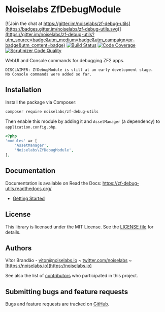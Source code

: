 Noiselabs ZfDebugModule
=======================

[![Join the chat at https://gitter.im/noiselabs/zf-debug-utils](https://badges.gitter.im/noiselabs/zf-debug-utils.svg)](https://gitter.im/noiselabs/zf-debug-utils?utm_source=badge&utm_medium=badge&utm_campaign=pr-badge&utm_content=badge)
[![Build Status](https://travis-ci.org/noiselabs/zf-debug-utils.svg?branch=master)](https://travis-ci.org/noiselabs/zf-debug-utils)
[![Code Coverage](https://scrutinizer-ci.com/g/noiselabs/zf-debug-utils/badges/coverage.png?b=master)](https://scrutinizer-ci.com/g/noiselabs/zf-debug-utils/?branch=master)
[![Scrutinizer Code Quality](https://scrutinizer-ci.com/g/noiselabs/zf-debug-utils/badges/quality-score.png?b=master)](https://scrutinizer-ci.com/g/noiselabs/zf-debug-utils/?branch=master)

WebUI and Console commands for debugging ZF2 apps.

    DISCLAIMER: ZfDebugModule is still at an early development stage.
    No Console commands were added so far.

Installation
------------

Install the package via Composer:

```bash
composer require noiselabs/zf-debug-utils
```
    
    
Then enable this module by adding it and `AssetManager` (a dependency) to `application.config.php`.
    
```php
<?php
'modules' => [
    'AssetManager',
    'Noiselabs\ZfDebugModule',
],
```

Documentation
-------------

Documentation is available on Read the Docs: <https://zf-debug-utils.readthedocs.org/>

* [Getting Started](getting-started.md)

License
-------

This library is licensed under the MIT License. See the [LICENSE file](https://github.com/noiselabs/zf-debug-utils/blob/master/LICENSE) for details.

Authors
-------

Vítor Brandão - <vitor@noiselabs.io> ~ [twitter.com/noiselabs](http://twitter.com/noiselabs) ~ [https://noiselabs.io](https://noiselabs.io)

See also the list of [contributors](https://github.com/noiselabs/zf-debug-utils/contributors) who participated in this project.


Submitting bugs and feature requests
------------------------------------

Bugs and feature requests are tracked on [GitHub](https://github.com/noiselabs/zf-debug-utils/issues).